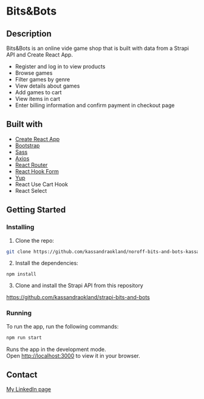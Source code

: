 # Bits&Bots

## Description

Bits&Bots is an online vide game shop that is built with data from a Strapi API and Create React App.

- Register and log in to view products
- Browse games
- Filter games by genre
- View details about games
- Add games to cart
- View items in cart
- Enter billing information and confirm payment in checkout page

## Built with

- [Create React App](https://github.com/facebook/create-react-app)
- [Bootstrap](https://getbootstrap.com)
- [Sass](https://sass-lang.com/)
- [Axios](https://axios-http.com/)
- [React Router](https://reactrouter.com/en/main)
- [React Hook Form](https://react-hook-form.com/)
- [Yup](https://github.com/jquense/yup)
- React Use Cart Hook
- React Select


## Getting Started 

### Installing 

1. Clone the repo:

```bash
git clone https://github.com/kassandraokland/noroff-bits-and-bots-kassandraokland.git
```


2. Install the dependencies:

```
npm install
```

3. Clone and install the Strapi API from this repository

https://github.com/kassandraokland/strapi-bits-and-bots

### Running

To run the app, run the following commands:

```bash
npm run start
```

Runs the app in the development mode.\
Open [http://localhost:3000](http://localhost:3000) to view it in your browser.

## Contact

[My LinkedIn page](https://www.linkedin.com/in/kassandra-%C3%B8kland-4820a51aa/)